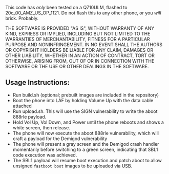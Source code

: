 This code has *only* been tested on a Q710ULM, flashed to 20c_00_AMZ_US_OP_1121. Do not flash this to any other phone, or you *will* brick. Probably.

THE SOFTWARE IS PROVIDED "AS IS", WITHOUT WARRANTY OF ANY KIND, EXPRESS OR IMPLIED, INCLUDING BUT NOT LIMITED TO THE WARRANTIES OF MERCHANTABILITY, FITNESS FOR A PARTICULAR PURPOSE AND NONINFRINGEMENT. IN NO EVENT SHALL THE AUTHORS OR COPYRIGHT HOLDERS BE LIABLE FOR ANY CLAIM, DAMAGES OR OTHER LIABILITY, WHETHER IN AN ACTION OF CONTRACT, TORT OR OTHERWISE, ARISING FROM, OUT OF OR IN CONNECTION WITH THE SOFTWARE OR THE USE OR OTHER DEALINGS IN THE SOFTWARE.

## Usage Instructions:
- Run build.sh (optional; prebuilt images are included in the repository)
- Boot the phone into LAF by holding Volume Up with the data cable attached
- Run upload.sh. This will use the SIGN vulnerability to write the aboot 888rle payload.
- Hold Vol Up, Vol Down, and Power until the phone reboots and shows a white screen, then release.
- The phone will now execute the aboot 888rle vulnerability, which will craft a payload for the Demigod vulnerability
- The phone will present a gray screen and the Demigod crash handler momentarily before switching to a green screen, indicating that SBL1 code execution was achieved.
- The SBL1 payload will resume boot execution and patch aboot to allow unsigned `fastboot boot` images to be uploaded via USB.
